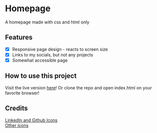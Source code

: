 Homepage
========

A homepage made with css and html only

Features
--------

- [x] Responsive page design - reacts to screen size
- [x] Links to my socials, but not any projects
- [x] Somewhat accessible page

How to use this project
-----------------------

Visit the live version [here](https://pearmeow.github.io/homepage)! Or clone the repo and open index.html on your favorite browser!

Credits
-------

[LinkedIn and Github Icons](https://devicon.dev/)  
[Other icons](https://materialdesignicons.com/)
